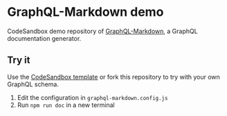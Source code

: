 # GraphQL-Markdown demo

CodeSandbox demo repository of [GraphQL-Markdown](https://graphql-markdown.github.io), a GraphQL documentation generator.

## Try it

Use the [CodeSandbox template](https://codesandbox.io/s/github/graphql-markdown/graphql-markdown-demo/tree/main?file=/graphql-markdown.config.js) or fork this repository to try with your own GraphQL schema.

1. Edit the configuration in `graphql-markdown.config.js`
2. Run `npm run doc` in a new terminal
